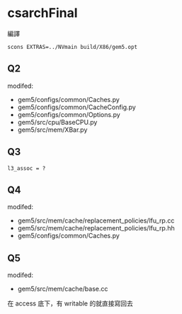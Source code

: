 # csarchFinal

編譯
```
scons EXTRAS=../NVmain build/X86/gem5.opt
```

## Q2

modifed:
+ gem5/configs/common/Caches.py
+ gem5/configs/common/CacheConfig.py
+ gem5/configs/common/Options.py
+ gem5/src/cpu/BaseCPU.py
+ gem5/src/mem/XBar.py

## Q3

```
l3_assoc = ?
```

## Q4

modifed:
+ gem5/src/mem/cache/replacement_policies/lfu_rp.cc
+ gem5/src/mem/cache/replacement_policies/lfu_rp.hh
+ gem5/configs/common/Caches.py

## Q5

modifed:
+ gem5/src/mem/cache/base.cc

在 access 底下，有 writable 的就直接寫回去

